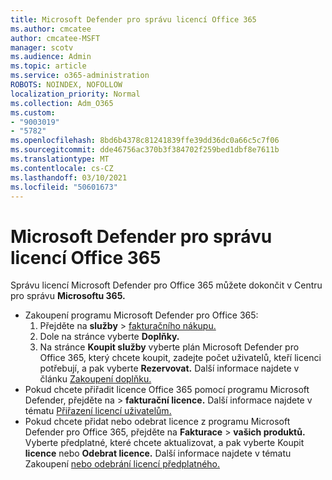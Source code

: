 ```yaml
---
title: Microsoft Defender pro správu licencí Office 365
ms.author: cmcatee
author: cmcatee-MSFT
manager: scotv
ms.audience: Admin
ms.topic: article
ms.service: o365-administration
ROBOTS: NOINDEX, NOFOLLOW
localization_priority: Normal
ms.collection: Adm_O365
ms.custom:
- "9003019"
- "5782"
ms.openlocfilehash: 8bd6b4378c81241839ffe39dd36dc0a66c5c7f06
ms.sourcegitcommit: dde46756ac370b3f384702f259bed1dbf8e7611b
ms.translationtype: MT
ms.contentlocale: cs-CZ
ms.lasthandoff: 03/10/2021
ms.locfileid: "50601673"
---
```

# <a name="microsoft-defender-for-office-365-license-management"></a>Microsoft Defender pro správu licencí Office 365

Správu licencí Microsoft Defender pro Office 365 můžete dokončit v Centru pro správu **Microsoftu 365.**

- Zakoupení programu Microsoft Defender pro Office 365:
    1. Přejděte na **služby**  >  [fakturačního nákupu.](https://go.microsoft.com/fwlink/p/?linkid=868433)
    2. Dole na stránce vyberte **Doplňky.**
    3. Na stránce **Koupit služby** vyberte plán Microsoft Defender pro Office 365, který chcete koupit, zadejte počet uživatelů, kteří licenci potřebují, a pak vyberte **Rezervovat.** Další informace najdete v článku [Zakoupení doplňku.](https://docs.microsoft.com/microsoft-365/commerce/buy-or-edit-an-add-on)
- Pokud chcete přiřadit licence Office 365 pomocí programu Microsoft Defender, přejděte na  >  **fakturační licence.** Další informace najdete v tématu [Přiřazení licencí uživatelům.](https://docs.microsoft.com/microsoft-365/admin/manage/assign-licenses-to-users)
- Pokud chcete přidat nebo odebrat licence z programu Microsoft Defender pro Office 365, přejděte na **Fakturace**  >  **vašich produktů.** Vyberte předplatné, které chcete aktualizovat, a pak vyberte Koupit **licence** nebo **Odebrat licence.** Další informace najdete v tématu Zakoupení [nebo odebrání licencí předplatného.](https://docs.microsoft.com/microsoft-365/commerce/licenses/buy-licenses)